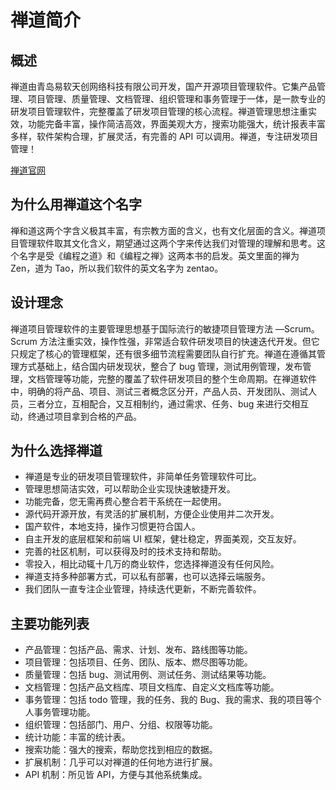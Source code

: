 # 禅道简介

## 概述

禅道由青岛易软天创网络科技有限公司开发，国产开源项目管理软件。它集产品管理、项目管理、质量管理、文档管理、组织管理和事务管理于一体，是一款专业的研发项目管理软件，完整覆盖了研发项目管理的核心流程。禅道管理思想注重实效，功能完备丰富，操作简洁高效，界面美观大方，搜索功能强大，统计报表丰富多样，软件架构合理，扩展灵活，有完善的 API 可以调用。禅道，专注研发项目管理！

[禅道官网](https://www.zentao.net/)

## 为什么用禅道这个名字

禅和道这两个字含义极其丰富，有宗教方面的含义，也有文化层面的含义。禅道项目管理软件取其文化含义，期望通过这两个字来传达我们对管理的理解和思考。这个名字是受《编程之道》和《编程之禅》这两本书的启发。英文里面的禅为 Zen，道为 Tao，所以我们软件的英文名字为 zentao。

## 设计理念

禅道项目管理软件的主要管理思想基于国际流行的敏捷项目管理方法 —Scrum。Scrum 方法注重实效，操作性强，非常适合软件研发项目的快速迭代开发。但它只规定了核心的管理框架，还有很多细节流程需要团队自行扩充。禅道在遵循其管理方式基础上，结合国内研发现状，整合了 bug 管理，测试用例管理，发布管理，文档管理等功能，完整的覆盖了软件研发项目的整个生命周期。在禅道软件中，明确的将产品、项目、测试三者概念区分开，产品人员、开发团队、测试人员，三者分立，互相配合，又互相制约，通过需求、任务、bug 来进行交相互动，终通过项目拿到合格的产品。

## 为什么选择禅道

- 禅道是专业的研发项目管理软件，非简单任务管理软件可比。
- 管理思想简洁实效，可以帮助企业实现快速敏捷开发。
- 功能完备，您无需再费心整合若干系统在一起使用。
- 源代码开源开放，有灵活的扩展机制，方便企业使用并二次开发。
- 国产软件，本地支持，操作习惯更符合国人。
- 自主开发的底层框架和前端 UI 框架，健壮稳定，界面美观，交互友好。
- 完善的社区机制，可以获得及时的技术支持和帮助。
- 零投入，相比动辄十几万的商业软件，您选择禅道没有任何风险。
- 禅道支持多种部署方式，可以私有部署，也可以选择云端服务。
- 我们团队一直专注企业管理，持续迭代更新，不断完善软件。

## 主要功能列表

- 产品管理：包括产品、需求、计划、发布、路线图等功能。
- 项目管理：包括项目、任务、团队、版本、燃尽图等功能。
- 质量管理：包括 bug、测试用例、测试任务、测试结果等功能。
- 文档管理：包括产品文档库、项目文档库、自定义文档库等功能。
- 事务管理：包括 todo 管理，我的任务、我的 Bug、我的需求、我的项目等个人事务管理功能。
- 组织管理：包括部门、用户、分组、权限等功能。
- 统计功能：丰富的统计表。
- 搜索功能：强大的搜索，帮助您找到相应的数据。
- 扩展机制：几乎可以对禅道的任何地方进行扩展。
- API 机制：所见皆 API，方便与其他系统集成。